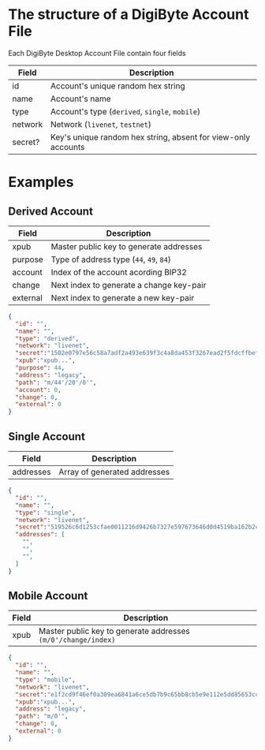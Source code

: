 # The structure of a DigiByte Account File

Each DigiByte Desktop Account File contain four fields 

| Field   | Description                                                   |
|---------|---------------------------------------------------------------|
| id      | Account's unique random hex string                            |
| name    | Account's name                                                |
| type    | Account's type (`derived`, `single`, `mobile`)                |
| network | Network (`livenet`, `testnet`)                                |
| secret? | Key's unique random hex string, absent for view-only accounts |

# Examples

## Derived Account

| Field    | Description                              |
|----------|------------------------------------------|
| xpub     | Master public key to generate addresses  |
| purpose  | Type of address type (`44`, `49`, `84`)  |
| account  | Index of the account acording BIP32      |
| change   | Next index to generate a change key-pair |
| external | Next index to generate a new key-pair    |

```json
{
  "id": "",
  "name": "",
  "type": "derived",
  "network": "livenet",
  "secret":"1502e0797e56c58a7adf2a493e639f3c4a8da453f3267ead2f5fdcffbef9c849",
  "xpub":"xpub...",
  "purpose": 44,
  "address": "legacy",
  "path": "m/44'/20'/0'",
  "account": 0,
  "change": 0,
  "external": 0
}
```

## Single Account

| Field     | Description                  |
|-----------|------------------------------|
| addresses | Array of generated addresses |

```json
{
  "id": "",
  "name": "",
  "type": "single",
  "network": "livenet",
  "secret":"519526c6d1253cfae0011216d9426b7327e597673646d0d4519ba162b2c117c4",
  "addresses": [
    "",
    "",
    "",
  ]
}
```

## Mobile Account

| Field | Description                                                   |
|-------|---------------------------------------------------------------|
| xpub  | Master public key to generate addresses `(m/0'/change/index)` |

```json
{
  "id": "",
  "name": "",
  "type": "mobile",
  "network": "livenet",
  "secret":"e1f2cd9f46ef0a309ea6841a6ce5db7b9c65bb8cb5e9e112e5dd85653ccc4cc0",
  "xpub":"xpub...",
  "address": "legacy",
  "path": "m/0'",
  "change": 0,
  "external": 0
}
```